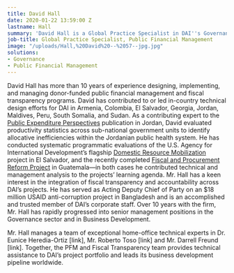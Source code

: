 ```yaml
---
title: David Hall
date: 2020-01-22 13:59:00 Z
lastname: Hall
summary: 'David Hall is a Global Practice Specialist in DAI''s Governance sector. '
job-title: Global Practice Specialist, Public Financial Management
image: "/uploads/Hall,%20David%20--%2057--jpg.jpg"
solutions:
- Governance
- Public Financial Management
---
```


David Hall has more than 10 years of experience designing, implementing, and managing donor-funded public financial management and fiscal transparency programs. David has contributed to or led in-country technical design efforts for DAI in Armenia, Colombia, El Salvador, Georgia, Jordan, Maldives, Peru, South Somalia, and Sudan. As a contributing expert to the [Public Expenditure Perspectives](https://assetify-dai.com/news/PEP-Pages.pdf) publication in Jordan, David evaluated productivity statistics across sub-national government units to identify allocative inefficiencies within the Jordanian public health system. He has conducted systematic programmatic evaluations of the U.S. Agency for International Development’s flagship [Domestic Resource Mobilization](https://www.dai.com/our-work/projects/el-salvador-domestic-resource-mobilization-program) project in El Salvador, and the recently completed [Fiscal and Procurement Reform Project](https://www.dai.com/our-work/projects/guatemala-fiscal-and-procurement-reform-project-fprp) in Guatemala—in both cases he contributed technical and management analysis to the projects’ learning agenda. Mr. Hall has a keen interest in the integration of fiscal transparency and accountability across DAI’s projects. He has served as Acting Deputy Chief of Party on an $18 million USAID anti-corruption project in Bangladesh and is an accomplished and trusted member of DAI’s corporate staff. Over 10 years with the firm, Mr. Hall has rapidly progressed into senior management positions in the Governance sector and in Business Development.  
 
Mr. Hall manages a team of exceptional home-office technical experts in Dr. Eunice Heredia-Ortiz [link], Mr. Roberto Toso [link] and Mr. Darrell Freund [link]. Together, the PFM and Fiscal Transparency team provides technical assistance to DAI’s project portfolio and leads its business development pipeline worldwide.